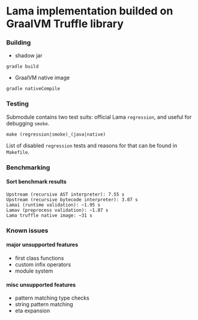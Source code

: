 # Lama implementation builded on GraalVM Truffle library

### Building
* shadow jar
```
gradle build
```
* GraalVM native image
```
gradle nativeCompile
```

### Testing
Submodule contains two test suits: official Lama `regression`, and useful for debugging `smoke`.

```
make (regression|smoke)_(java|native)
```

List of disabled `regression` tests and reasons for that can be found in `Makefile`.

### Benchmarking

#### Sort benchmark results
```
Upstream (recursive AST interpreter): 7.55 s
Upstream (recursive bytecode interpreter): 3.07 s
Lamai (runtime validation): ~1.95 s
Lamav (preprocess validation): ~1.87 s
Lama truffle native image: ~31 s
```

### Known issues

#### major unsupported features
* first class functions
* custom infix operators
* module system
#### misc unsupported features
* pattern matching type checks
* string pattern matching
* eta expansion


